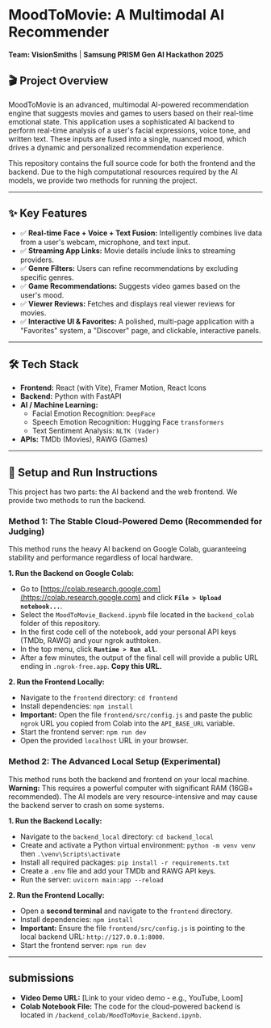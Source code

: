# MoodToMovie: A Multimodal AI Recommender

**Team: VisionSmiths** | **Samsung PRISM Gen AI Hackathon 2025**

## 🎬 Project Overview

MoodToMovie is an advanced, multimodal AI-powered recommendation engine that suggests movies and games to users based on their real-time emotional state. This application uses a sophisticated AI backend to perform real-time analysis of a user's facial expressions, voice tone, and written text. These inputs are fused into a single, nuanced mood, which drives a dynamic and personalized recommendation experience.

This repository contains the full source code for both the frontend and the backend. Due to the high computational resources required by the AI models, we provide two methods for running the project.

---
## ✨ Key Features

* ✅ **Real-time Face + Voice + Text Fusion:** Intelligently combines live data from a user's webcam, microphone, and text input.
* ✅ **Streaming App Links:** Movie details include links to streaming providers.
* ✅ **Genre Filters:** Users can refine recommendations by excluding specific genres.
* ✅ **Game Recommendations:** Suggests video games based on the user's mood.
* ✅ **Viewer Reviews:** Fetches and displays real viewer reviews for movies.
* ✅ **Interactive UI & Favorites:** A polished, multi-page application with a "Favorites" system, a "Discover" page, and clickable, interactive panels.

---
## 🛠️ Tech Stack

* **Frontend:** React (with Vite), Framer Motion, React Icons
* **Backend:** Python with FastAPI
* **AI / Machine Learning:**
    * Facial Emotion Recognition: `DeepFace`
    * Speech Emotion Recognition: Hugging Face `transformers`
    * Text Sentiment Analysis: `NLTK (Vader)`
* **APIs:** TMDb (Movies), RAWG (Games)

---

## 🚀 Setup and Run Instructions

This project has two parts: the AI backend and the web frontend. We provide two methods to run the backend.

### Method 1: The Stable Cloud-Powered Demo (Recommended for Judging)

This method runs the heavy AI backend on Google Colab, guaranteeing stability and performance regardless of local hardware.

**1. Run the Backend on Google Colab:**
   - Go to [https://colab.research.google.com](https://colab.research.google.com) and click **`File > Upload notebook...`**.
   - Select the `MoodToMovie_Backend.ipynb` file located in the `backend_colab` folder of this repository.
   - In the first code cell of the notebook, add your personal API keys (TMDb, RAWG) and your ngrok authtoken.
   - In the top menu, click **`Runtime > Run all`**.
   - After a few minutes, the output of the final cell will provide a public URL ending in `.ngrok-free.app`. **Copy this URL.**

**2. Run the Frontend Locally:**
   - Navigate to the `frontend` directory: `cd frontend`
   - Install dependencies: `npm install`
   - **Important:** Open the file `frontend/src/config.js` and paste the public `ngrok` URL you copied from Colab into the `API_BASE_URL` variable.
   - Start the frontend server: `npm run dev`
   - Open the provided `localhost` URL in your browser.

### Method 2: The Advanced Local Setup (Experimental)

This method runs both the backend and frontend on your local machine.
**Warning:** This requires a powerful computer with significant RAM (16GB+ recommended). The AI models are very resource-intensive and may cause the backend server to crash on some systems.

**1. Run the Backend Locally:**
   - Navigate to the `backend_local` directory: `cd backend_local`
   - Create and activate a Python virtual environment: `python -m venv venv` then `.\venv\Scripts\activate`
   - Install all required packages: `pip install -r requirements.txt`
   - Create a `.env` file and add your TMDb and RAWG API keys.
   - Run the server: `uvicorn main:app --reload`

**2. Run the Frontend Locally:**
   - Open a **second terminal** and navigate to the `frontend` directory.
   - Install dependencies: `npm install`
   - **Important:** Ensure the file `frontend/src/config.js` is pointing to the local backend URL: `http://127.0.0.1:8000`.
   - Start the frontend server: `npm run dev`

---
##  submissions

* **Video Demo URL:** [Link to your video demo - e.g., YouTube, Loom]
* **Colab Notebook File:** The code for the cloud-powered backend is located in `/backend_colab/MoodToMovie_Backend.ipynb`.